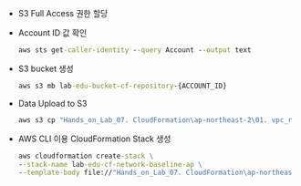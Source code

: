 - S3 Full Access 권한 할당

- Account ID 값 확인

    ```cmd
    aws sts get-caller-identity --query Account --output text
    ```

- S3 bucket 생성

    ```cmd
    aws s3 mb lab-edu-bucket-cf-repository-{ACCOUNT_ID}
    ```

- Data Upload to S3

    ```cmd
    aws s3 cp "Hands_on_Lab_07. CloudFormation\ap-northeast-2\01. vpc_resource.yaml" s3://lab-edu-bucket-cf-repository-975050143000/network-baseline.yaml
    ```


- AWS CLI 이용 CloudFormation Stack 생성

    ```cmd
    aws cloudformation create-stack \
    --stack-name lab-edu-cf-network-baseline-ap \
    --template-body file://"Hands_on_Lab_07. CloudFormation\ap-northeast-2\01. vpc_resource.yaml"
    ```